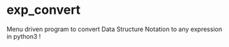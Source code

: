 # exp_convert
Menu driven program to convert Data Structure Notation to any expression in python3 !
